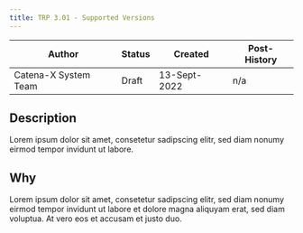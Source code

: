 ```yaml
---
title: TRP 3.01 - Supported Versions
---
```


| Author               | Status | Created      | Post-History |
|----------------------|--------|--------------|--------------|
| Catena-X System Team | Draft  | 13-Sept-2022 | n/a          |

## Description

Lorem ipsum dolor sit amet, consetetur sadipscing elitr, sed diam nonumy eirmod tempor invidunt ut labore.

## Why

Lorem ipsum dolor sit amet, consetetur sadipscing elitr, sed diam nonumy eirmod tempor invidunt ut labore et dolore
magna aliquyam erat, sed diam voluptua. At vero eos et accusam et justo duo.
